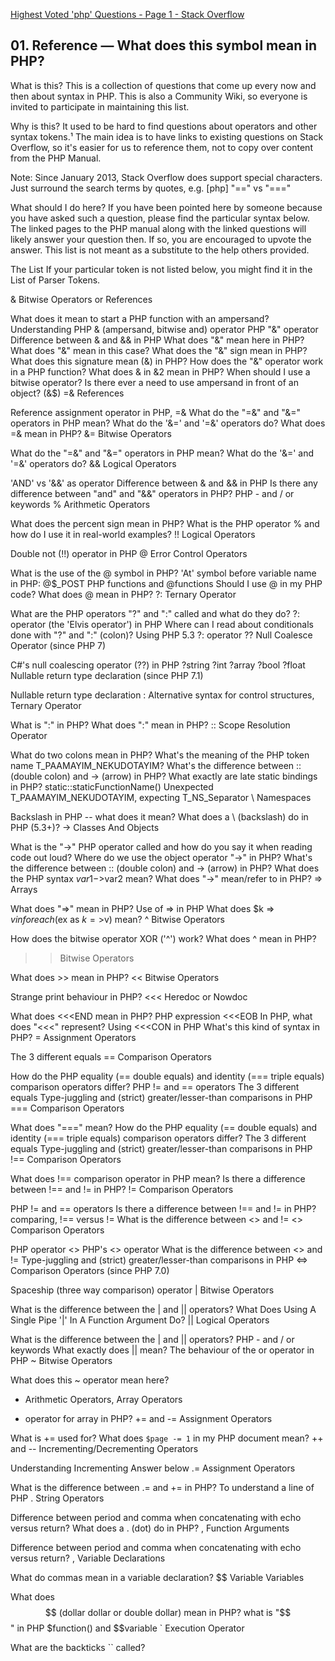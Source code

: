 [Highest Voted 'php' Questions - Page 1 - Stack Overflow](https://stackoverflow.com/questions/tagged/php?tab=votes&page=1&pagesize=15)

## 01. Reference — What does this symbol mean in PHP?

What is this?
This is a collection of questions that come up every now and then about syntax in PHP. This is also a Community Wiki, so everyone is invited to participate in maintaining this list.

Why is this?
It used to be hard to find questions about operators and other syntax tokens.¹
The main idea is to have links to existing questions on Stack Overflow, so it's easier for us to reference them, not to copy over content from the PHP Manual.

Note: Since January 2013, Stack Overflow does support special characters. Just surround the search terms by quotes, e.g. [php] "==" vs "==="

What should I do here?
If you have been pointed here by someone because you have asked such a question, please find the particular syntax below. The linked pages to the PHP manual along with the linked questions will likely answer your question then. If so, you are encouraged to upvote the answer. This list is not meant as a substitute to the help others provided.

The List
If your particular token is not listed below, you might find it in the List of Parser Tokens.

& Bitwise Operators or References

What does it mean to start a PHP function with an ampersand?
Understanding PHP & (ampersand, bitwise and) operator
PHP "&" operator
Difference between & and && in PHP
What does "&" mean here in PHP?
What does "&" mean in this case?
What does the "&" sign mean in PHP?
What does this signature mean (&) in PHP?
How does the "&" operator work in a PHP function?
What does & in &2 mean in PHP?
When should I use a bitwise operator?
Is there ever a need to use ampersand in front of an object? (&$)
=& References

Reference assignment operator in PHP, =&
What do the "=&" and "&=" operators in PHP mean?
What do the '&=' and '=&' operators do?
What does =& mean in PHP?
&= Bitwise Operators

What do the "=&" and "&=" operators in PHP mean?
What do the '&=' and '=&' operators do?
&& Logical Operators

'AND' vs '&&' as operator
Difference between & and && in PHP
Is there any difference between "and" and "&&" operators in PHP?
PHP - and / or keywords
% Arithmetic Operators

What does the percent sign mean in PHP?
What is the PHP operator % and how do I use it in real-world examples?
!! Logical Operators

Double not (!!) operator in PHP
@ Error Control Operators

What is the use of the @ symbol in PHP?
'At' symbol before variable name in PHP: @$_POST
PHP functions and @functions
Should I use @ in my PHP code?
What does @ mean in PHP?
?: Ternary Operator

What are the PHP operators "?" and ":" called and what do they do?
?: operator (the 'Elvis operator') in PHP
Where can I read about conditionals done with "?" and ":" (colon)?
Using PHP 5.3 ?: operator
?? Null Coalesce Operator (since PHP 7)

C#'s null coalescing operator (??) in PHP
?string ?int ?array ?bool ?float Nullable return type declaration (since PHP 7.1)

Nullable return type declaration
: Alternative syntax for control structures, Ternary Operator

What is ":" in PHP?
What does ":" mean in PHP?
:: Scope Resolution Operator

What do two colons mean in PHP?
What's the meaning of the PHP token name T_PAAMAYIM_NEKUDOTAYIM?
What's the difference between :: (double colon) and -> (arrow) in PHP?
What exactly are late static bindings in PHP?
static::staticFunctionName()
Unexpected T_PAAMAYIM_NEKUDOTAYIM, expecting T_NS_Separator
\ Namespaces

Backslash in PHP -- what does it mean?
What does a \ (backslash) do in PHP (5.3+)?
-> Classes And Objects

What is the "->" PHP operator called and how do you say it when reading code out loud?
Where do we use the object operator "->" in PHP?
What's the difference between :: (double colon) and -> (arrow) in PHP?
What does the PHP syntax $var1->$var2 mean?
What does "->" mean/refer to in PHP?
=> Arrays

What does "=>" mean in PHP?
Use of => in PHP
What does $k => $v in foreach($ex as $k=>$v) mean?
^ Bitwise Operators

How does the bitwise operator XOR ('^') work?
What does ^ mean in PHP?
>> Bitwise Operators

What does >> mean in PHP?
<< Bitwise Operators

Strange print behaviour in PHP?
<<< Heredoc or Nowdoc

What does <<<END mean in PHP?
PHP expression <<<EOB
In PHP, what does "<<<" represent?
Using <<<CON in PHP
What's this kind of syntax in PHP?
= Assignment Operators

The 3 different equals
== Comparison Operators

How do the PHP equality (== double equals) and identity (=== triple equals) comparison operators differ?
PHP != and == operators
The 3 different equals
Type-juggling and (strict) greater/lesser-than comparisons in PHP
=== Comparison Operators

What does "===" mean?
How do the PHP equality (== double equals) and identity (=== triple equals) comparison operators differ?
The 3 different equals
Type-juggling and (strict) greater/lesser-than comparisons in PHP
!== Comparison Operators

What does !== comparison operator in PHP mean?
Is there a difference between !== and != in PHP?
!= Comparison Operators

PHP != and == operators
Is there a difference between !== and != in PHP?
comparing, !== versus !=
What is the difference between <> and !=
<> Comparison Operators

PHP operator <>
PHP's <> operator
What is the difference between <> and !=
Type-juggling and (strict) greater/lesser-than comparisons in PHP
<=> Comparison Operators (since PHP 7.0)

Spaceship (three way comparison) operator
| Bitwise Operators

What is the difference between the | and || operators?
What Does Using A Single Pipe '|' In A Function Argument Do?
|| Logical Operators

What is the difference between the | and || operators?
PHP - and / or keywords
What exactly does || mean?
The behaviour of the or operator in PHP
~ Bitwise Operators

What does this ~ operator mean here?
+ Arithmetic Operators, Array Operators

+ operator for array in PHP?
+= and -= Assignment Operators

What is += used for?
What does `$page -= 1` in my PHP document mean?
++ and -- Incrementing/Decrementing Operators

Understanding Incrementing
Answer below
.= Assignment Operators

What is the difference between .= and += in PHP?
To understand a line of PHP
. String Operators

Difference between period and comma when concatenating with echo versus return?
What does a . (dot) do in PHP?
, Function Arguments

Difference between period and comma when concatenating with echo versus return?
, Variable Declarations

What do commas mean in a variable declaration?
$$ Variable Variables

What does $$ (dollar dollar or double dollar) mean in PHP?
what is "$$" in PHP
$function() and $$variable
` Execution Operator

What are the backticks `` called?
<?= Short Open Tags

What does this symbol mean in PHP <?=
What does '<?=' mean in PHP?
What does <?= mean?
[] Arrays (short syntax since PHP 5.4)

PHP arrays... What is/are the meaning(s) of an empty bracket?
What is the meaning of []
Php array_push() vs myArray[]
What does [] mean when reading from a PHP array?
Shorthand for arrays: literal $var = [] empty array
<? Opening and Closing tags

Are PHP short tags acceptable to use?
... Argument unpacking (since PHP 5.6)

** Exponentiation (since PHP 5.6)

# One-line shell-style comment

Can I use hashes for comments in PHP?
:? Nullable return types

php method argument type hinting with question mark (?type)
php arguments operators symbols
shareedit
edited Dec 9 '19 at 5:15
community wiki
112 revs, 55 users 54%
Gordon
36
I know this isn't strictly PHP, but what about including a link to phpdoc.org for phpDocumentor comment syntax, which is commonly used and it's also impossible to search for /**? – Mike Aug 21 '11 at 2:25 
7
Can I suggest square bracket and curly bracket ? – ajreal Nov 26 '11 at 10:38
124
I ran into this problem a lot too (not being able to search for special characters), which is why I made SymbolHound, a search engine that doesn't ignore special characters. I also posted it on StackApps. – dncrane Dec 6 '11 at 18:34 
1
Well, from the heading Why is this?, I'd guess it's because "The main idea is to have links to existing questions on Stack Overflow, so it's easier for us to reference them". – Herbert Aug 26 '12 at 18:34
3
A question was asked today (Nov.20/15) stackoverflow.com/questions/33833259/what-is-rscat-in-php asking "What is $rsCat in php" (should that question still be made visible and not deleted). Strangely enough, there isn't a reference about $ variable, but about $$ Variable Variables only. I believe that should be amended somewhere. – Funk Forty Niner Nov 20 '15 at 18:19 
show 14 more comments
18 Answers
activeoldestvotes

1148

Incrementing / Decrementing Operators

++ increment operator

-- decrement operator

Example    Name              Effect
---------------------------------------------------------------------
++$a       Pre-increment     Increments $a by one, then returns $a.
$a++       Post-increment    Returns $a, then increments $a by one.
--$a       Pre-decrement     Decrements $a by one, then returns $a.
$a--       Post-decrement    Returns $a, then decrements $a by one.
These can go before or after the variable.

If put before the variable, the increment/decrement operation is done to the variable first then the result is returned. If put after the variable, the variable is first returned, then the increment/decrement operation is done.

For example:

$apples = 10;
for ($i = 0; $i < 10; ++$i) {
    echo 'I have ' . $apples-- . " apples. I just ate one.\n";
}
Live example

In the case above ++$i is used, since it is faster. $i++ would have the same results.

Pre-increment is a little bit faster because it really increments the variable and after that 'returns' the result. Post-increment creates a special variable, copies there the value of the first variable and only after the first variable is used, replaces its value with second's.

However, you must use $apples--, since first, you want to display the current number of apples, and then you want to subtract one from it.

You can also increment letters in PHP:

$i = "a";
while ($i < "c") {
    echo $i++;
}
Once z is reached aa is next, and so on.

Note that character variables can be incremented but not decremented and even so only plain ASCII characters (a-z and A-Z) are supported.

Stack Overflow Posts:

Understanding Incrementing
shareedit
edited Nov 12 '18 at 8:39
community wiki
16 revs, 9 users 80%
Peter Ajtai
9
+1 for the note that decrementers don't work on characters, only on numbers – Mark Baker Sep 17 '10 at 20:51
160
For everyone's sake, please remove the bolded information about pre-incrementing being infinitesimally faster. This is the absolute worst example of premature optimization and this kind of information should not be in people's heads if they are just starting to learn PHP. – Lotus Notes Dec 8 '10 at 23:49
13
@Lotus - I consider it a fun fact. If you're a beginner to PHP, or C++, etc, it seems pretty wacky that ++i and i++ are different enough to work at different speeds. I found it fascinating. – Peter Ajtai Dec 9 '10 at 10:47
12
@Peter Ajtai Yes, it's interesting, but from the way you've structured your post you make it seem like one of the prime facts of PHP that is absolutely vital to using the language. – Lotus Notes Dec 9 '10 at 17:43
3
Not sure if it is just me or not, but the apple example seems a little misleading. 'I have 10 apples. I just ate one' makes me believe you had 11 apples, but now you have 10 because you just ate one rather than you eating one after saying you have 10, thus making you have 9 -- which is what the code is implying. – さりげない告白 Nov 27 '15 at 12:59